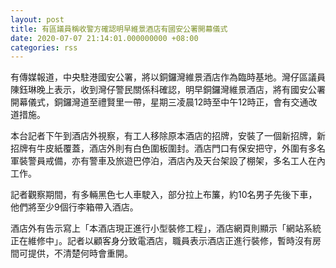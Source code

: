 ```yaml
---
layout: post
title: 有區議員稱收警方確認明早維景酒店有國安公署開幕儀式
date: 2020-07-07 21:14:01.000000000 +08:00
categories: rss
---
```


有傳媒報道，中央駐港國安公署，將以銅鑼灣維景酒店作為臨時基地。灣仔區議員陳鈺琳晚上表示，收到灣仔警民關係科確認，明早銅鑼灣維景酒店，將有國安公署開幕儀式，銅鑼灣道至禮賢里一帶，星期三凌晨12時至中午12時正，會有交通改道措施。

本台記者下午到酒店外視察，有工人移除原本酒店的招牌，安裝了一個新招牌，新招牌有牛皮紙覆蓋，酒店外則有白色圍板圍封。酒店門口有保安把守，外圍有多名軍裝警員戒備，亦有警車及旅遊巴停泊，酒店內及天台架設了棚架，多名工人在內工作。

記者觀察期間，有多輛黑色七人車駛入，部分拉上布簾，約10名男子先後下車，他們將至少9個行李箱帶入酒店。

酒店外有告示寫上「本酒店現正進行小型裝修工程」，酒店網頁則顯示「網站系統正在維修中」。記者以顧客身分致電酒店，職員表示酒店正進行裝修，暫時沒有房間可提供，不清楚何時會重開。
